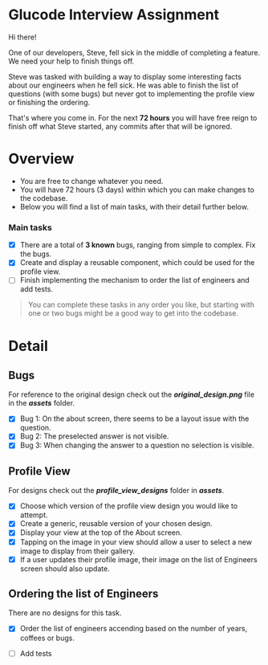 # Glucode Interview Assignment

Hi there! 

One of our developers, Steve, fell sick in the middle of completing a feature. We need your help to finish things off.

Steve was tasked with building a way to display some interesting facts about our engineers when he fell sick. He was able to finish the list of questions (with some bugs) but never got to implementing the profile view or finishing the ordering.

That's where you come in.
For the next **72 hours** you will have free reign to finish off what Steve started, any commits after that will be ignored.

# Overview
- You are free to change whatever you need.
- You will have 72 hours (3 days) within which you can make changes to the codebase.
- Below you will find a list of main tasks, with their detail further below.

### Main tasks
- [X] There are a total of **3 known** bugs, ranging from simple to complex. Fix the bugs.
- [X] Create and display a reusable component, which could be used for the profile view.
- [ ] Finish implementing the mechanism to order the list of engineers and add tests.

> You can complete these tasks in any order you like, but starting with one or two bugs might be a good way to get into the codebase.

# Detail
## Bugs
For reference to the original design check out the ***original_design.png*** file in the ***assets*** folder. 
- [X] Bug 1: On the about screen, there seems to be a layout issue with the question.
- [X] Bug 2: The preselected answer is not visible. 
- [X] Bug 3: When changing the answer to a question no selection is visible.

## Profile View
For designs check out the ***profile_view_designs*** folder in ***assets***.
- [X] Choose which version of the profile view design you would like to attempt.
- [X] Create a generic, reusable version of your chosen design.
- [X] Display your view at the top of the About screen.
- [X] Tapping on the image in your view should allow a user to select a new image to display from their gallery.
- [X] If a user updates their profile image, their image on the list of Engineers screen should also update.

## Ordering the list of Engineers
There are no designs for this task.
- [X] Order the list of engineers accending based on the number of years, coffees or bugs.
- [ ] Add tests



